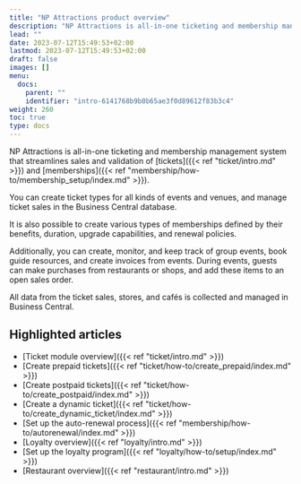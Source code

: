 ```yaml
---
title: "NP Attractions product overview"
description: "NP Attractions is all-in-one ticketing and membership management system that streamlines sales and validation of tickets and memberships."
lead: ""
date: 2023-07-12T15:49:53+02:00
lastmod: 2023-07-12T15:49:53+02:00
draft: false
images: []
menu:
  docs:
    parent: ""
    identifier: "intro-6141768b9b0b65ae3f0d89612f83b3c4"
weight: 260
toc: true
type: docs
---
```


NP Attractions is all-in-one ticketing and membership management system that streamlines sales and validation of [tickets]({{< ref "ticket/intro.md" >}}) and [memberships]({{< ref "membership/how-to/membership_setup/index.md" >}}).

You can create ticket types for all kinds of events and venues, and manage ticket sales in the Business Central database. 

It is also possible to create various types of memberships defined by their benefits, duration, upgrade capabilities, and renewal policies. 
  
Additionally, you can create, monitor, and keep track of group events, book guide resources, and create invoices from events. During events, guests can make purchases from restaurants or shops, and add these items to an open sales order.

All data from the ticket sales, stores, and cafés is collected and managed in Business Central. 

## Highlighted articles

- [Ticket module overview]({{< ref "ticket/intro.md" >}})
- [Create prepaid tickets]({{< ref "ticket/how-to/create_prepaid/index.md" >}})
- [Create postpaid tickets]({{< ref "ticket/how-to/create_postpaid/index.md" >}})
- [Create a dynamic ticket]({{< ref "ticket/how-to/create_dynamic_ticket/index.md" >}})
- [Set up the auto-renewal process]({{< ref "membership/how-to/autorenewal/index.md" >}})
- [Loyalty overview]({{< ref "loyalty/intro.md" >}})
- [Set up the loyalty program]({{< ref "loyalty/how-to/setup/index.md" >}})
- [Restaurant overview]({{< ref "restaurant/intro.md" >}})